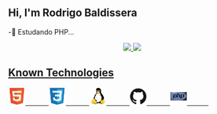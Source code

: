 ## Hi, I'm Rodrigo Baldissera

-:book: Estudando PHP...

<div align="center">
  <a href="https://github.com/rodrigobaldissera">
  <img height="150em" src="https://github-readme-stats.vercel.app/api?username=rodrigobaldissera&show_icons=true&theme=dark&include_all_commits=true&count_private=true"/>
  <img height="150em" src="https://github-readme-stats.vercel.app/api/top-langs/?username=rodrigobaldissera&layout=compact&langs_count=7&theme=dark"/>
</div>
  
## Known Technologies
<p align="left">
    <img height="35" src="https://github.com/devicons/devicon/blob/master/icons/html5/html5-original.svg">
    &nbsp;&nbsp;&nbsp;&nbsp;&nbsp;&nbsp;&nbsp;&nbsp;&nbsp;&nbsp;
    <img height="35" src="https://github.com/devicons/devicon/blob/master/icons/css3/css3-original.svg">
    &nbsp;&nbsp;&nbsp;&nbsp;&nbsp;&nbsp;&nbsp;&nbsp;&nbsp;&nbsp;
    <img height="35" src="https://github.com/devicons/devicon/blob/master/icons/linux/linux-original.svg">
    &nbsp;&nbsp;&nbsp;&nbsp;&nbsp;&nbsp;&nbsp;&nbsp;&nbsp;&nbsp;
    <img height="35" src="https://github.com/devicons/devicon/blob/master/icons/github/github-original.svg">
    &nbsp;&nbsp;&nbsp;&nbsp;&nbsp;&nbsp;&nbsp;&nbsp;&nbsp;&nbsp;
    <img height="35" src="https://github.com/devicons/devicon/blob/master/icons/php/php-original.svg">
    &nbsp;&nbsp;&nbsp;&nbsp;&nbsp;&nbsp;&nbsp;&nbsp;&nbsp;&nbsp;
  
</p>
